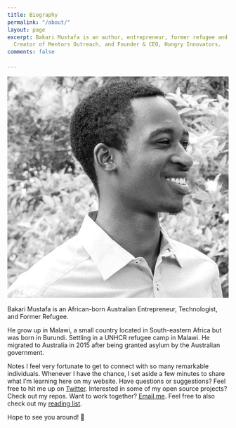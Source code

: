 ```yaml
---
title: Biography
permalink: "/about/"
layout: page
excerpt: Bakari Mustafa is an author, entrepreneur, former refugee and technologist.
  Creator of Mentors Outreach, and Founder & CEO, Hungry Innovators.
comments: false

---
```

![](/uploads/1_v-uxvos8ck61inhhsoq6rw.jpeg)

Bakari Mustafa is an African-born Australian Entrepreneur, Technologist, and Former Refugee.

He grow up in Malawi, a small country located in South-eastern Africa but was born in Burundi. Settling in a UNHCR refugee camp in Malawi. He migrated to Australia in 2015 after being granted asylum by the Australian government.

Notes
I feel very fortunate to get to connect with so many remarkable individuals. Whenever I have the chance, I set aside a few minutes to share what I’m learning here on my website.
Have questions or suggestions? Feel free to hit me up on <a href="twitter.com/realbakari">Twitter</a>. Interested in some of my open source projects? Check out my repos. Want to work together? <a href="mailto:contact@bakarimustafa.com">Email me</a>.
Feel free to also check out my <a href="/reading">reading list</a>.

Hope to see you around! 👋